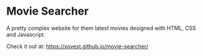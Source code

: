 # Movie Searcher
A pretty complex website for them latest movies designed with HTML, CSS and Javascript.

Check it out at: https://xovest.github.io/movie-searcher/
